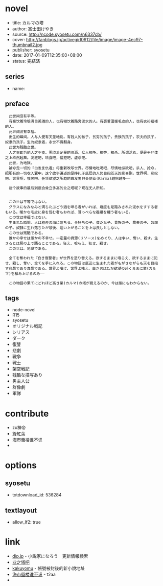 # novel

- title: カルマの塔
- author: 富士田けやき
- source: http://ncode.syosetu.com/n6337cb/
- cover: http://fanblogs.jp/activegirl0912/file/image/image-4ec97-thumbnail2.jpg
- publisher: syosetu
- date: 2017-01-09T12:35:00+08:00
- status: 完結済

## series

- name:

## preface


```
　此世间没有平等。  
　有豪饮着玲琅满目美酒的人，也有啜饮着路旁泥水的人。有裹着温暖毛皮的人，也有衣衫褴褛的人。  
　此世间没有幸福。  
　出生的瞬间，人与人便有天差地别。有钱人的孩子，贫穷的孩子，贵族的孩子，农夫的孩子，奴隶的孩子。生为奴隶者，永世不得翻身。  
　此世为残酷之世。  
　人之幸即为他人之不幸。围绕着定量的资源，众人相争，相夺，相杀。所谓活着，便是于尸体之上欣然起舞。发狂吧，啃食吧，侵犯吧，虐杀吧。  
　此世，为地狱。  
　被夺走一切的『白发复仇者』将重新改写世界。尽情地吃喝吧，尽情地纵欲吧，杀人、抢夺，把所有的一切收入囊中。这个故事讲述的是挣扎于底层的人仍目指苍天的悲喜剧。世界啊，悲叹吧。世界啊，嗤笑吧。任凭欲望之所趋的白发男只会使业(Karma)越积越多――  

　这个故事的最后到底会耸立多高的业之塔呢？现在无人所知。


　この世は平等ではない。
　グラスになみなみと満ちたぶどう酒を呷る者がいれば、幾度も足踏みされた泥水をすする者もいる。暖かな毛皮に身を包む者もおれば、薄っぺらな襤褸を纏う者もいる。
　この世は幸福ではない。
　生まれた瞬間、人は格差の海に落ちる。金持ちの子、貧乏な子、貴族の子、農夫の子、奴隷の子。奴隷に生れ落ちたが最後、這い上がることを上は良しとしない。
　この世は残酷である。
　誰かの幸せは誰かの不幸せ。一定量の資源(リソース)をめぐり、人は争い、奪い、殺す。生きるとは屍の上で踊ることである。狂え、喰らえ、犯せ、殺せ。
　この世は、地獄である。

　全てを奪われた『白き復讐者』が世界を塗り替える。欲するままに喰らえ、欲するままに犯せ、殺し、奪い、全てを手に入れろ。この物語は底辺に生まれた者がもがきながらも天を目指す悲劇であり喜劇である。世界よ嘆け、世界よ嗤え。白き男はただ欲望の赴くままに業(カルマ)を積み上げるのみ――

　この物語の果てにどれほど高き業(カルマ)の塔が聳えるのか、今は誰にもわからない。
```

## tags

- node-novel
- R15
- syosetu
- オリジナル戦記
- シリアス
- ダーク
- 復讐
- 悲劇
- 戦争
- 戦士
- 架空戦記
- 残酷な描写あり
- 男主人公
- 群像劇
- 軍隊

# contribute

- zx神帝
- 絳紅葉
- 海市蜃楼谁不识
- 

# options

## syosetu

- txtdownload_id: 536284

## textlayout

- allow_lf2: true

# link

- [dip.jp](https://narou.dip.jp/search.php?text=n6337cb&novel=all&genre=all&new_genre=all&length=0&down=0&up=100) - 小説家になろう　更新情報検索
- [业之塔吧](https://tieba.baidu.com/f?kw=%E4%B8%9A%E4%B9%8B%E5%A1%94&ie=utf-8 "")
- [kakuyomu](https://kakuyomu.jp/works/1177354054886943247) - 帳號被封後的新小說地址
- [海市蜃楼谁不识](https://pan.baidu.com/s/1TTBqYxhDke49hyePdmxOFQ) - t2aa
- 
